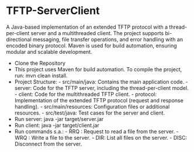 # TFTP-ServerClient
A Java-based implementation of an extended TFTP protocol with a thread-per-client server and a multithreaded client. The project supports bi-directional messaging, file transfer operations, and error handling with an encoded binary protocol. Maven is used for build automation, ensuring modular and scalable development.

- Clone the Repository
- This project uses Maven for build automation. To compile the project, run: mvn clean install.
- Project Structure:
        - src/main/java: Contains the main application code.
        - server: Code for the TFTP server, including the thread-per-client model.
        - client: Code for the multithreaded TFTP client.
        - protocol: Implementation of the extended TFTP protocol (request and response handling).
        - src/main/resources: Configuration files or additional resources.
        - src/test/java: Test cases for the server and client.
- Run server: java -jar target/server.jar
- Run client: java -jar target/client.jar
- Run commands s.a.:
        - RRQ : Request to read a file from the server.
        - WRQ : Write a file to the server.
        - DIR: List all files on the server.
        - DISC: Disconnect from the server.
